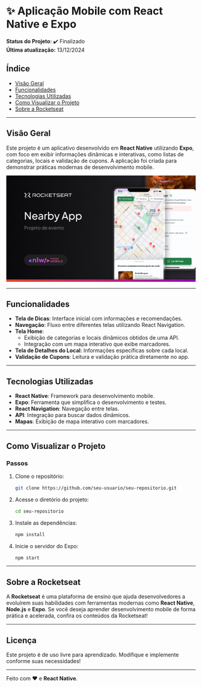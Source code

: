 # ✨ **Aplicação Mobile com React Native e Expo**

**Status do Projeto**: ✔️ Finalizado  
**Última atualização:** 13/12/2024  

## **Índice**
- [Visão Geral](#visão-geral)  
- [Funcionalidades](#funcionalidades)  
- [Tecnologias Utilizadas](#tecnologias-utilizadas)  
- [Como Visualizar o Projeto](#como-visualizar-o-projeto)  
- [Sobre a Rocketseat](#sobre-a-rocketseat)  

---

## **Visão Geral**

Este projeto é um aplicativo desenvolvido em **React Native** utilizando **Expo**, com foco em exibir informações dinâmicas e interativas, como listas de categorias, locais e validação de cupons. A aplicação foi criada para demonstrar práticas modernas de desenvolvimento mobile.  

<img src="./screenshot.jpg" alt="Demonstração" width="600">  

---

## **Funcionalidades**
- **Tela de Dicas**: Interface inicial com informações e recomendações.  
- **Navegação**: Fluxo entre diferentes telas utilizando React Navigation.  
- **Tela Home**:  
  - Exibição de categorias e locais dinâmicos obtidos de uma API.  
  - Integração com um mapa interativo que exibe marcadores.  
- **Tela de Detalhes do Local**: Informações específicas sobre cada local.  
- **Validação de Cupons**: Leitura e validação prática diretamente no app.  

---

## **Tecnologias Utilizadas**
- **React Native**: Framework para desenvolvimento mobile.  
- **Expo**: Ferramenta que simplifica o desenvolvimento e testes.  
- **React Navigation**: Navegação entre telas.  
- **API**: Integração para buscar dados dinâmicos.  
- **Mapas**: Exibição de mapa interativo com marcadores.  

---

## **Como Visualizar o Projeto**

### **Passos**
1. Clone o repositório:  
   ```bash
   git clone https://github.com/seu-usuario/seu-repositorio.git
   ```
2. Acesse o diretório do projeto:  
   ```bash
   cd seu-repositorio
   ```
3. Instale as dependências:  
   ```bash
   npm install
   ```
4. Inicie o servidor do Expo:  
   ```bash
   npm start
   ```

---

## **Sobre a Rocketseat**

A **Rocketseat** é uma plataforma de ensino que ajuda desenvolvedores a evoluírem suas habilidades com ferramentas modernas como **React Native**, **Node.js** e **Expo**. Se você deseja aprender desenvolvimento mobile de forma prática e acelerada, confira os conteúdos da Rocketseat!  

---

## **Licença**

Este projeto é de uso livre para aprendizado. Modifique e implemente conforme suas necessidades!  

---
Feito com ❤️ e **React Native**.
